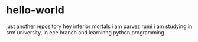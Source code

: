 # hello-world
just another repository
hey inferior mortals
i am parvez rumi 
i am studying in srm university, in ece branch and learninhg python programming
